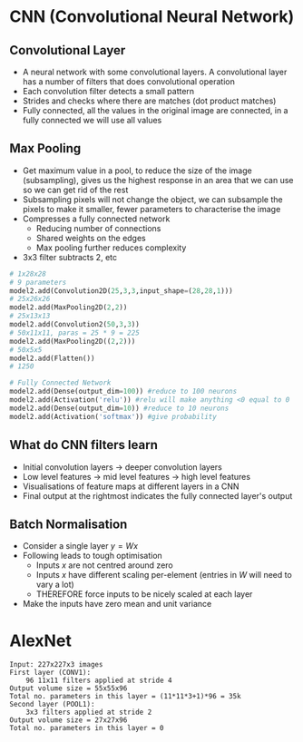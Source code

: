 # CNN (Convolutional Neural Network)
## Convolutional Layer
- A neural network with some convolutional layers. A convolutional layer has a number of filters that does convolutional operation
- Each convolution filter detects a small pattern
- Strides and checks where there are matches (dot product matches)
- Fully connected, all the values in the original image are connected, in a fully connected we will use all values
## Max Pooling
- Get maximum value in a pool, to reduce the size of the image (subsampling), gives us the highest response in an area that we can use so we can get rid of the rest
- Subsampling pixels will not change the object, we can subsample the pixels to make it smaller, fewer parameters to characterise the image
- Compresses a fully connected network
	- Reducing number of connections
	- Shared weights on the edges
	- Max pooling further reduces complexity
- 3x3 filter subtracts 2, etc
```python
# 1x28x28
# 9 parameters
model2.add(Convolution2D(25,3,3,input_shape=(28,28,1))) 
# 25x26x26
model2.add(MaxPooling2D(2,2))
# 25x13x13
model2.add(Convolution2(50,3,3))
# 50x11x11, paras = 25 * 9 = 225
model2.add(MaxPooling2D((2,2)))
# 50x5x5
model2.add(Flatten())
# 1250

# Fully Connected Network
model2.add(Dense(output_dim=100)) #reduce to 100 neurons
model2.add(Activation('relu')) #relu will make anything <0 equal to 0
model2.add(Dense(output_dim=10)) #reduce to 10 neurons
model2.add(Activation('softmax')) #give probability
```
## What do CNN filters learn
- Initial convolution layers -> deeper convolution layers
- Low level features -> mid level features -> high level features
- Visualisations of feature maps at different layers in a CNN
- Final output at the rightmost indicates the fully connected layer's output
## Batch Normalisation
- Consider a single layer $y=Wx$
- Following leads to tough optimisation
	- Inputs $x$ are not centred around zero
	- Inputs $x$ have different scaling per-element (entries in $W$ will need to vary a lot)
	- THEREFORE force inputs to be nicely scaled at each layer
- Make the inputs have zero mean and unit variance
# AlexNet
```
Input: 227x227x3 images
First layer (CONV1):
	96 11x11 filters applied at stride 4
Output volume size = 55x55x96
Total no. parameters in this layer = (11*11*3+1)*96 = 35k
Second layer (POOL1):
	3x3 filters applied at stride 2
Output volume size = 27x27x96
Total no. parameters in this layer = 0
```